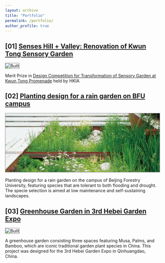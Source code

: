 ```yaml
---
layout: archive
title: "Portfolio"
permalink: /portfolio/
author_profile: true
---
```


<b>[01]</b>  [Senses Hill + Valley: Renovation of Kwun Tong Sensory Garden](/portfolio/KT2022)
----

<img src="/images/PortfolioImage/KT/823341-Perspective0.jpg" alt="Built" style="width: 700px; height: auto; border: 1px solid grey;"/>

Merit Prize in [Design Competition for Transformation of Sensory Garden at Kwun Tong Promenade](https://gradsch.hku.hk/news_and_events/newsletter/architecture-phd-wins-merit-local-urban-landscape-design-competition) held by HKIA



<b>[02]</b>  [Planting design for a rain garden on BFU campus](/portfolio/RG2017)
----

<img src="/images/PortfolioImage/RG/RG_s.png" alt="Built" style="width: 700px; height: auto; border: 1px solid grey;"/>

Planting design for a rain garden on the campus of Beijing Forestry University, featuring species that are tolerant to both flooding and drought. The specie selection is aimed at low maintenance and self-sustaining landscapes.


<b>[03]</b>  [Greenhouse Garden in 3rd Hebei Garden Expo](/portfolio/EXPO2018)
----

<img src="/images/PortfolioImage/Expo/02_rg.png" alt="Built" style="width: 700px; height: auto; border: 1px solid grey;"/>

A greenhouse garden consisting three spaces featuring Musa, Palms, and Bamboo, which are iconic traditional garden plant species in China. This project was designed for the 3rd Hebei Garden Expo in Qinhuangdao, China.

